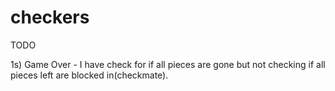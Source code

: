 # checkers

TODO

1s) Game Over - I have check for if all pieces are gone but not checking if all pieces left are blocked in(checkmate).
